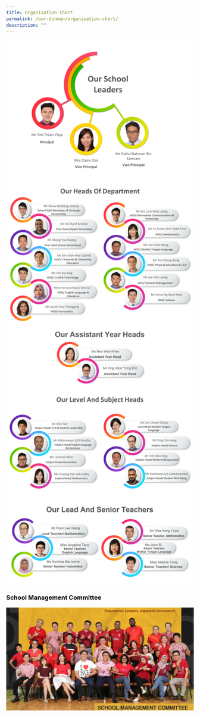 ```yaml
---
title: Organisation Chart
permalink: /our-dunman/organisation-chart/
description: ""
---
```

![](/images/Organisation%20Chart/SLs_2023.png)
![](/images/Organisation%20Chart/HOD_2023.png)
![](/images/Organisation%20Chart/AYH.png)
![](/images/Organisation%20Chart/SH_2023.png)
![](/images/Organisation%20Chart/ST.png)

### <span style = "color: black"> <b>School Management Committee</b> </span>
![](/images/Department%20Photos/smc%20i.jpg)
